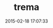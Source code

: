 ---
layout: post
title:  "trema"
repo:   "trema/trema"
date:   2015-02-18 17:07:33
gemurl: http://github.com/trema/trema
---